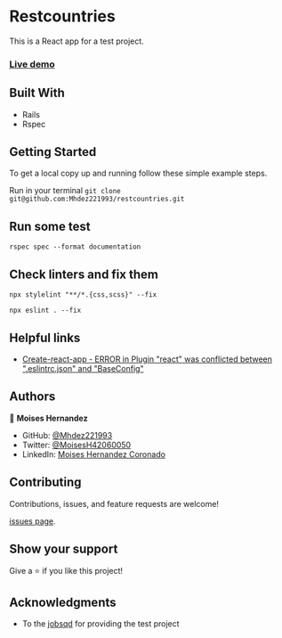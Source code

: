 # Restcountries

This is a React app for a test project.

### [Live demo]()

## Built With

- Rails
- Rspec

## Getting Started

To get a local copy up and running follow these simple example steps.

Run in your terminal `git clone git@github.com:Mhdez221993/restcountries.git`

## Run some test

```
rspec spec --format documentation
```

## Check linters and fix them

```
npx stylelint "**/*.{css,scss}" --fix
```

```
npx eslint . --fix
```

## Helpful links

- [Create-react-app - ERROR in Plugin "react" was conflicted between ".eslintrc.json" and "BaseConfig"](https://stackoverflow.com/questions/70449712/create-react-app-error-in-plugin-react-was-conflicted-between-eslintrc-jso)

## Authors

👤 **Moises Hernandez**

- GitHub: [@Mhdez221993](https://github.com/Mhdez221993)
- Twitter: [@MoisesH42060050](https://twitter.com/MoisesH42060050)
- LinkedIn: [Moises Hernandez Coronado](https://www.linkedin.com/in/moises-hernandez-9bbb17145/)

## Contributing

Contributions, issues, and feature requests are welcome!

[issues page](https://github.com/Mhdez221993/restcountries/issues).

## Show your support

Give a ⭐️ if you like this project!

## Acknowledgments

- To the [jobsqd](https://www.jobsqd.com/) for providing the test project
